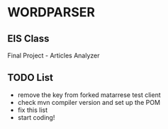 # WORDPARSER

## EIS Class

Final Project - Articles Analyzer

## TODO List

- remove the key from forked matarrese test client
- check mvn compiler version and set up the POM
- fix this list
- start coding!
